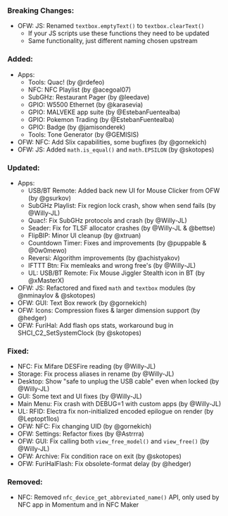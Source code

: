 ### Breaking Changes:
- OFW: JS: Renamed `textbox.emptyText()` to `textbox.clearText()`
  - If your JS scripts use these functions they need to be updated
  - Same functionality, just different naming chosen upstream

### Added:
- Apps:
  - Tools: Quac! (by @rdefeo)
  - NFC: NFC Playlist (by @acegoal07)
  - SubGHz: Restaurant Pager (by @leedave)
  - GPIO: W5500 Ethernet (by @karasevia)
  - GPIO: MALVEKE app suite (by @EstebanFuentealba)
  - GPIO: Pokemon Trading (by @EstebanFuentealba)
  - GPIO: Badge (by @jamisonderek)
  - Tools: Tone Generator (by @GEMISIS)
- OFW: NFC: Add Slix capabilities, some bugfixes (by @gornekich)
- OFW: JS: Added `math.is_equal()` and `math.EPSILON` (by @skotopes)

### Updated:
- Apps:
  - USB/BT Remote: Added back new UI for Mouse Clicker from OFW (by @gsurkov)
  - SubGHz Playlist: Fix region lock crash, show when send fails (by @Willy-JL)
  - Quac!: Fix SubGHz protocols and crash (by @Willy-JL)
  - Seader: Fix for TLSF allocator crashes (by @Willy-JL & @bettse)
  - FlipBIP: Minor UI cleanup (by @xtruan)
  - Countdown Timer: Fixes and improvements (by @puppable & @0w0mewo)
  - Reversi: Algorithm improvements (by @achistyakov)
  - IFTTT Btn: Fix memleaks and wrong free's (by @Willy-JL)
  - UL: USB/BT Remote: Fix Mouse Jiggler Stealth icon in BT (by @xMasterX)
- OFW: JS: Refactored and fixed `math` and `textbox` modules (by @nminaylov & @skotopes)
- OFW: GUI: Text Box rework (by @gornekich)
- OFW: Icons: Compression fixes & larger dimension support (by @hedger)
- OFW: FuriHal: Add flash ops stats, workaround bug in SHCI_C2_SetSystemClock (by @skotopes)

### Fixed:
- NFC: Fix Mifare DESFire reading (by @Willy-JL)
- Storage: Fix process aliases in rename (by @Willy-JL)
- Desktop: Show "safe to unplug the USB cable" even when locked (by @Willy-JL)
- GUI: Some text and UI fixes (by @Willy-JL)
- Main Menu: Fix crash with DEBUG=1 with custom apps (by @Willy-JL)
- UL: RFID: Electra fix non-initialized encoded epilogue on render (by @Leptopt1los)
- OFW: NFC: Fix changing UID (by @gornekich)
- OFW: Settings: Refactor fixes (by @Astrrra)
- OFW: GUI: Fix calling both `view_free_model()` and `view_free()` (by @Willy-JL)
- OFW: Archive: Fix condition race on exit (by @skotopes)
- OFW: FuriHalFlash: Fix obsolete-format delay (by @hedger)

### Removed:
- NFC: Removed `nfc_device_get_abbreviated_name()` API, only used by NFC app in Momentum and in NFC Maker
